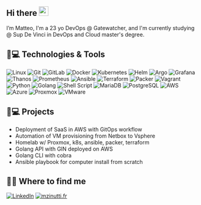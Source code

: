 ## Hi there <img src="https://media.giphy.com/media/hvRJCLFzcasrR4ia7z/giphy.gif" width="25px"></a>

I’m Matteo, I'm a 23 yo DevOps @ Gatewatcher, and I'm currently studying @ Sup De Vinci in DevOps and Cloud master's degree.

## 🚀💻 Technologies & Tools

 
![Linux](https://img.shields.io/badge/Linux-FCC624?style=for-the-badge&logo=linux&logoColor=white) ![Git](https://img.shields.io/badge/git-%23F05033.svg?style=for-the-badge&logo=git&logoColor=white) ![GitLab](https://img.shields.io/badge/gitlab-FC6D26.svg?style=for-the-badge&logo=gitlab&logoColor=white) ![Docker](https://img.shields.io/badge/docker-%230db7ed.svg?style=for-the-badge&logo=docker&logoColor=white) ![Kubernetes](https://img.shields.io/badge/Kubernetes-326CE5?style=for-the-badge&logo=kubernetes&logoColor=white) ![Helm](https://img.shields.io/badge/Helm-0F1689?style=for-the-badge&logo=Helm&logoColor=white) ![Argo](https://img.shields.io/badge/ArgoCD-EF7B4D?style=for-the-badge&logo=Argo&logoColor=white) ![Grafana](https://img.shields.io/badge/grafana-%23F46800.svg?style=for-the-badge&logo=grafana&logoColor=white) ![Thanos](https://img.shields.io/badge/Thanos-E6522C?style=for-the-badge&logo=Thanos&logoColor=white) ![Prometheus](https://img.shields.io/badge/Prometheus-E6522C?style=for-the-badge&logo=Prometheus&logoColor=white) ![Ansible](https://img.shields.io/badge/ansible-%231A1918.svg?style=for-the-badge&logo=ansible&logoColor=white) ![Terraform](https://img.shields.io/badge/terraform-%235835CC.svg?style=for-the-badge&logo=terraform&logoColor=white) ![Packer](https://img.shields.io/badge/Packer-02A8EF?style=for-the-badge&logo=Packer&logoColor=white) ![Vagrant](https://img.shields.io/badge/vagrant-%231563FF.svg?style=for-the-badge&logo=vagrant&logoColor=white) ![Python](https://img.shields.io/badge/python-3670A0?style=for-the-badge&logo=python&logoColor=ffdd54) ![Golang](https://img.shields.io/badge/golang-00ADD8?style=for-the-badge&logo=go&logoColor=ffdd54) ![Shell Script](https://img.shields.io/badge/shell_script-%23121011.svg?style=for-the-badge&logo=gnu-bash&logoColor=white) ![MariaDB](https://img.shields.io/badge/MariaDB-003545?style=for-the-badge&logo=mariadb&logoColor=white) ![PostgreSQL](https://img.shields.io/badge/PostgreSQL-003545?style=for-the-badge&logo=postgresql&logoColor=white) ![AWS](https://img.shields.io/badge/AWS-232F3E.svg?style=for-the-badge&logo=amazonwebservices&logoColor=white) ![Azure](https://img.shields.io/badge/Azure-03A9F4.svg?style=for-the-badge&logo=icloud&logoColor=white) ![Proxmox](https://img.shields.io/badge/Proxmox-E57000?style=for-the-badge&logo=Proxmox&logoColor=white) ![VMware](https://img.shields.io/badge/VMware-607078?style=for-the-badge&logo=VMware&logoColor=white) 

## 📖💻 Projects

- Deployment of SaaS in AWS with GitOps workflow
- Automation of VM provisioning from Netbox to Vsphere
- Homelab w/ Proxmox, k8s, ansible, packer, terraform
- Golang API with GIN deployed on AWS
- Golang CLI with cobra
- Ansible playbook for computer install from scratch

## 🔗👔 Where to find me

[![LinkedIn](https://img.shields.io/badge/linkedin-%230077B5.svg?style=for-the-badge&logo=linkedin&logoColor=white)](https://www.linkedin.com/in/matteozinutti/) [![mzinutti.fr](https://img.shields.io/badge/mzinutti.fr-607078.svg?style=for-the-badge&logoColor=white)](https://mzinutti.fr)
